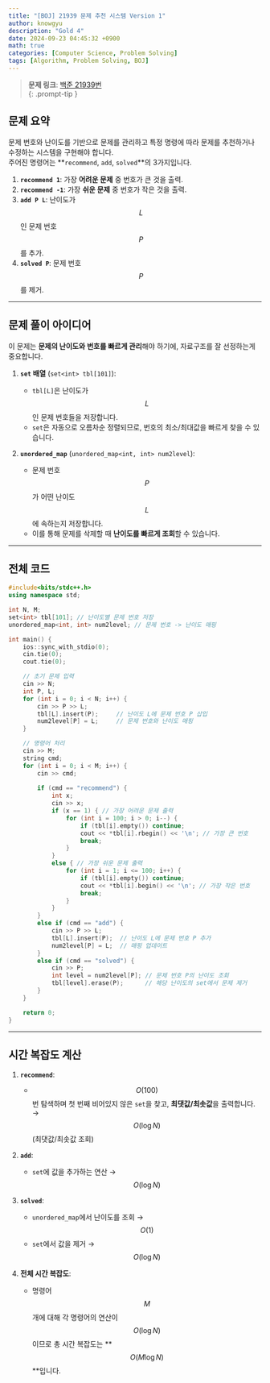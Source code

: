 ```yaml
---
title: "[BOJ] 21939 문제 추천 시스템 Version 1"
author: knowgyu
description: "Gold 4"
date: 2024-09-23 04:45:32 +0900
math: true
categories: [Computer Science, Problem Solving]
tags: [Algorithm, Problem Solving, BOJ]
---
```


> **문제 링크**: [백준 21939번](https://www.acmicpc.net/problem/21939)  
{: .prompt-tip }

## 문제 요약

문제 번호와 난이도를 기반으로 문제를 관리하고 특정 명령에 따라 문제를 추천하거나 수정하는 시스템을 구현해야 합니다.  
주어진 명령어는 **`recommend`, `add`, `solved`**의 3가지입니다.

1. **`recommend 1`**: 가장 **어려운 문제** 중 번호가 큰 것을 출력.  
2. **`recommend -1`**: 가장 **쉬운 문제** 중 번호가 작은 것을 출력.  
3. **`add P L`**: 난이도가 $$L$$인 문제 번호 $$P$$를 추가.  
4. **`solved P`**: 문제 번호 $$P$$를 제거.

---

## 문제 풀이 아이디어

이 문제는 **문제의 난이도와 번호를 빠르게 관리**해야 하기에, 자료구조를 잘 선정하는게 중요합니다.

1. **`set` 배열** (`set<int> tbl[101]`):  
   - `tbl[L]`은 난이도가 $$L$$인 문제 번호들을 저장합니다.  
   - `set`은 자동으로 오름차순 정렬되므로, 번호의 최소/최대값을 빠르게 찾을 수 있습니다.

2. **`unordered_map`** (`unordered_map<int, int> num2level`):  
   - 문제 번호 $$P$$가 어떤 난이도 $$L$$에 속하는지 저장합니다.  
   - 이를 통해 문제를 삭제할 때 **난이도를 빠르게 조회**할 수 있습니다.

---

## 전체 코드

```cpp
#include<bits/stdc++.h>
using namespace std;

int N, M;
set<int> tbl[101]; // 난이도별 문제 번호 저장
unordered_map<int, int> num2level; // 문제 번호 -> 난이도 매핑

int main() {
    ios::sync_with_stdio(0);
    cin.tie(0);
    cout.tie(0);

    // 초기 문제 입력
    cin >> N;
    int P, L;
    for (int i = 0; i < N; i++) {
        cin >> P >> L;
        tbl[L].insert(P);     // 난이도 L에 문제 번호 P 삽입
        num2level[P] = L;     // 문제 번호와 난이도 매핑
    }

    // 명령어 처리
    cin >> M;
    string cmd;
    for (int i = 0; i < M; i++) {
        cin >> cmd;
        
        if (cmd == "recommend") {
            int x;
            cin >> x;
            if (x == 1) { // 가장 어려운 문제 출력
                for (int i = 100; i > 0; i--) {
                    if (tbl[i].empty()) continue;
                    cout << *tbl[i].rbegin() << '\n'; // 가장 큰 번호
                    break;
                }
            } 
            else { // 가장 쉬운 문제 출력
                for (int i = 1; i <= 100; i++) {
                    if (tbl[i].empty()) continue;
                    cout << *tbl[i].begin() << '\n'; // 가장 작은 번호
                    break;
                }
            }
        } 
        else if (cmd == "add") {
            cin >> P >> L;
            tbl[L].insert(P);  // 난이도 L에 문제 번호 P 추가
            num2level[P] = L;  // 매핑 업데이트
        } 
        else if (cmd == "solved") {
            cin >> P;
            int level = num2level[P]; // 문제 번호 P의 난이도 조회
            tbl[level].erase(P);      // 해당 난이도의 set에서 문제 제거
        }
    }

    return 0;
}
```

---

## 시간 복잡도 계산

1. **`recommend`**:
   - $$O(100)$$번 탐색하며 첫 번째 비어있지 않은 `set`을 찾고, **최댓값/최솟값**을 출력합니다.  
     → $$O(\log N)$$ (최댓값/최솟값 조회)

2. **`add`**:
   - `set`에 값을 추가하는 연산 → $$O(\log N)$$

3. **`solved`**:
   - `unordered_map`에서 난이도를 조회 → $$O(1)$$  
   - `set`에서 값을 제거 → $$O(\log N)$$

4. **전체 시간 복잡도**:
   - 명령어 $$M$$개에 대해 각 명령어의 연산이 $$O(\log N)$$ 이므로 총 시간 복잡도는 **$$O(M \log N)$$**입니다.
